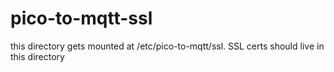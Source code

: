 # pico-to-mqtt-ssl

this directory gets mounted at /etc/pico-to-mqtt/ssl. SSL certs should live in this directory
